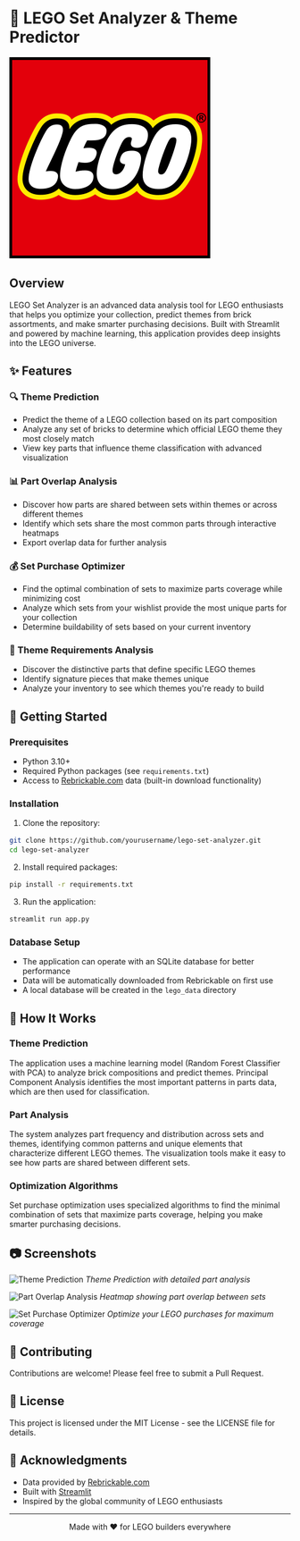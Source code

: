 # 🧱 LEGO Set Analyzer & Theme Predictor

![LEGO Analyzer Banner](logo.svg)

## Overview

LEGO Set Analyzer is an advanced data analysis tool for LEGO enthusiasts that helps you optimize your collection, predict themes from brick assortments, and make smarter purchasing decisions. Built with Streamlit and powered by machine learning, this application provides deep insights into the LEGO universe.

## ✨ Features

### 🔍 Theme Prediction
- Predict the theme of a LEGO collection based on its part composition
- Analyze any set of bricks to determine which official LEGO theme they most closely match
- View key parts that influence theme classification with advanced visualization

### 📊 Part Overlap Analysis
- Discover how parts are shared between sets within themes or across different themes
- Identify which sets share the most common parts through interactive heatmaps
- Export overlap data for further analysis

### 💰 Set Purchase Optimizer
- Find the optimal combination of sets to maximize parts coverage while minimizing cost
- Analyze which sets from your wishlist provide the most unique parts for your collection
- Determine buildability of sets based on your current inventory

### 🧩 Theme Requirements Analysis
- Discover the distinctive parts that define specific LEGO themes
- Identify signature pieces that make themes unique
- Analyze your inventory to see which themes you're ready to build

## 🚀 Getting Started

### Prerequisites
- Python 3.10+
- Required Python packages (see `requirements.txt`)
- Access to [Rebrickable.com](https://rebrickable.com/) data (built-in download functionality)

### Installation

1. Clone the repository:
```bash
git clone https://github.com/yourusername/lego-set-analyzer.git
cd lego-set-analyzer
```

2. Install required packages:
```bash
pip install -r requirements.txt
```

3. Run the application:
```bash
streamlit run app.py
```

### Database Setup
- The application can operate with an SQLite database for better performance
- Data will be automatically downloaded from Rebrickable on first use
- A local database will be created in the `lego_data` directory

## 🧠 How It Works

### Theme Prediction
The application uses a machine learning model (Random Forest Classifier with PCA) to analyze brick compositions and predict themes. Principal Component Analysis identifies the most important patterns in parts data, which are then used for classification.

### Part Analysis
The system analyzes part frequency and distribution across sets and themes, identifying common patterns and unique elements that characterize different LEGO themes. The visualization tools make it easy to see how parts are shared between different sets.

### Optimization Algorithms
Set purchase optimization uses specialized algorithms to find the minimal combination of sets that maximize parts coverage, helping you make smarter purchasing decisions.

## 📷 Screenshots

![Theme Prediction](attached_assets/image_1746301416437.png)
*Theme Prediction with detailed part analysis*

![Part Overlap Analysis](attached_assets/image_1746301724514.png)
*Heatmap showing part overlap between sets*

![Set Purchase Optimizer](attached_assets/image_1746384902125.png)
*Optimize your LEGO purchases for maximum coverage*

## 🤝 Contributing

Contributions are welcome! Please feel free to submit a Pull Request.

## 📝 License

This project is licensed under the MIT License - see the LICENSE file for details.

## 🙏 Acknowledgments

- Data provided by [Rebrickable.com](https://rebrickable.com/)
- Built with [Streamlit](https://streamlit.io/)
- Inspired by the global community of LEGO enthusiasts

---

<p align="center">
  Made with ❤️ for LEGO builders everywhere
</p>
